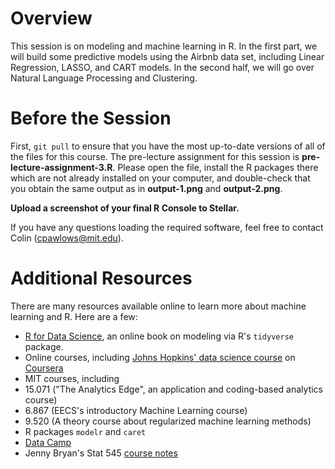 # Overview

This session is on modeling and machine learning in R.  In the first part, we will build some predictive models using the Airbnb data set, including Linear Regression, LASSO, and CART models.  In the second half, we will go over Natural Language Processing and Clustering.  

# Before the Session

First, `git pull` to ensure that you have the most up-to-date versions of all of the files for this course.  The pre-lecture assignment for this session is **pre-lecture-assignment-3.R**.  Please open the file, install the R packages there which are not already installed on your computer, and double-check that you obtain the same output as in **output-1.png** and **output-2.png**.

**Upload a screenshot of your final R Console to Stellar.**

If you have any questions loading the required software, feel free to contact Colin (cpawlows@mit.edu).   

# Additional Resources
There are many resources available online to learn more about machine learning and R.  Here are a few:

- [R for Data Science](http://r4ds.had.co.nz/), an online book on modeling via R's `tidyverse` package.
- Online courses, including [Johns Hopkins' data science course](https://www.coursera.org/specializations/jhu-data-science) on [Coursera](https://www.coursera.org/)
- MIT courses, including
 - 15.071 ("The Analytics Edge", an application and coding-based analytics course)
 - 6.867 (EECS's introductory Machine Learning course)
 - 9.520 (A theory course about regularized machine learning methods) 
- R packages `modelr` and `caret`
- [Data Camp](https://www.datacamp.com/)
- Jenny Bryan's Stat 545 [course notes](http://stat545.com/)
